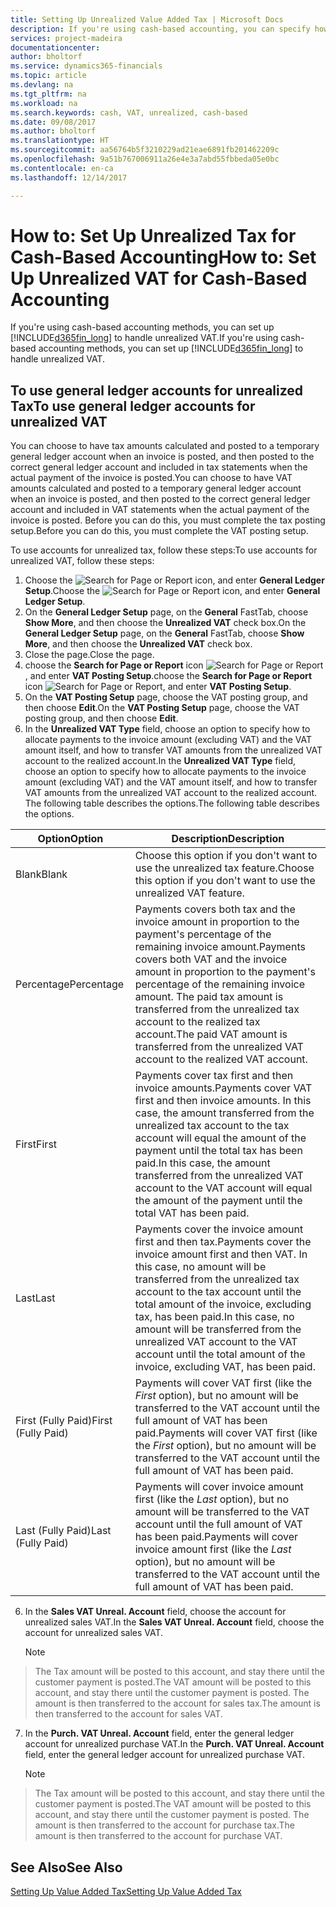 ```yaml
---
title: Setting Up Unrealized Value Added Tax | Microsoft Docs
description: If you're using cash-based accounting, you can specify how to handle unrealized tax for sales and purchases.
services: project-madeira
documentationcenter: 
author: bholtorf
ms.service: dynamics365-financials
ms.topic: article
ms.devlang: na
ms.tgt_pltfrm: na
ms.workload: na
ms.search.keywords: cash, VAT, unrealized, cash-based
ms.date: 09/08/2017
ms.author: bholtorf
ms.translationtype: HT
ms.sourcegitcommit: aa56764b5f3210229ad21eae6891fb201462209c
ms.openlocfilehash: 9a51b767006911a26e4e3a7abd55fbbeda05e0bc
ms.contentlocale: en-ca
ms.lasthandoff: 12/14/2017

---
```


# <a name="how-to-set-up-unrealized-vat-for-cash-based-accounting"></a><span data-ttu-id="141c5-103">How to: Set Up Unrealized Tax for Cash-Based Accounting</span><span class="sxs-lookup"><span data-stu-id="141c5-103">How to: Set Up Unrealized VAT for Cash-Based Accounting</span></span>
<span data-ttu-id="141c5-104">If you're using cash-based accounting methods, you can set up [!INCLUDE[d365fin_long](includes/d365fin_long_md.md)] to handle unrealized VAT.</span><span class="sxs-lookup"><span data-stu-id="141c5-104">If you're using cash-based accounting methods, you can set up [!INCLUDE[d365fin_long](includes/d365fin_long_md.md)] to handle unrealized VAT.</span></span>

## <a name="to-use-general-ledger-accounts-for-unrealized-vat"></a><span data-ttu-id="141c5-105">To use general ledger accounts for unrealized Tax</span><span class="sxs-lookup"><span data-stu-id="141c5-105">To use general ledger accounts for unrealized VAT</span></span>
<span data-ttu-id="141c5-106">You can choose to have tax amounts calculated and posted to a temporary general ledger account when an invoice is posted, and then posted to the correct general ledger account and included in tax statements when the actual payment of the invoice is posted.</span><span class="sxs-lookup"><span data-stu-id="141c5-106">You can choose to have VAT amounts calculated and posted to a temporary general ledger account when an invoice is posted, and then posted to the correct general ledger account and included in VAT statements when the actual payment of the invoice is posted.</span></span> <span data-ttu-id="141c5-107">Before you can do this, you must complete the tax posting setup.</span><span class="sxs-lookup"><span data-stu-id="141c5-107">Before you can do this, you must complete the VAT posting setup.</span></span>

<span data-ttu-id="141c5-108">To use accounts for unrealized tax, follow these steps:</span><span class="sxs-lookup"><span data-stu-id="141c5-108">To use accounts for unrealized VAT, follow these steps:</span></span>
1. <span data-ttu-id="141c5-109">Choose the ![Search for Page or Report](media/ui-search/search_small.png "Search for Page or Report icon") icon, and enter **General Ledger Setup**.</span><span class="sxs-lookup"><span data-stu-id="141c5-109">Choose the ![Search for Page or Report](media/ui-search/search_small.png "Search for Page or Report icon") icon, and enter **General Ledger Setup**.</span></span> 
2. <span data-ttu-id="141c5-110">On the **General Ledger Setup** page, on the **General** FastTab, choose **Show More**, and then choose the **Unrealized VAT** check box.</span><span class="sxs-lookup"><span data-stu-id="141c5-110">On the **General Ledger Setup** page, on the **General** FastTab, choose **Show More**, and then choose the **Unrealized VAT** check box.</span></span>
3. <span data-ttu-id="141c5-111">Close the page.</span><span class="sxs-lookup"><span data-stu-id="141c5-111">Close the page.</span></span>
4. <span data-ttu-id="141c5-112">choose the **Search for Page or Report** icon ![Search for Page or Report](media/ui-search/search_small.png "Search for Page or Report icon"), and enter **VAT Posting Setup**.</span><span class="sxs-lookup"><span data-stu-id="141c5-112">choose the **Search for Page or Report** icon ![Search for Page or Report](media/ui-search/search_small.png "Search for Page or Report icon"), and enter **VAT Posting Setup**.</span></span> 
5. <span data-ttu-id="141c5-113">On the **VAT Posting Setup** page, choose the VAT posting group, and then choose **Edit**.</span><span class="sxs-lookup"><span data-stu-id="141c5-113">On the **VAT Posting Setup** page, choose the VAT posting group, and then choose **Edit**.</span></span> 
6. <span data-ttu-id="141c5-114">In the **Unrealized VAT Type** field, choose an option to specify how to allocate payments to the invoice amount (excluding VAT) and the VAT amount itself, and how to transfer VAT amounts from the unrealized VAT account to the realized account.</span><span class="sxs-lookup"><span data-stu-id="141c5-114">In the **Unrealized VAT Type** field, choose an option to specify how to allocate payments to the invoice amount (excluding VAT) and the VAT amount itself, and how to transfer VAT amounts from the unrealized VAT account to the realized account.</span></span> <span data-ttu-id="141c5-115">The following table describes the options.</span><span class="sxs-lookup"><span data-stu-id="141c5-115">The following table describes the options.</span></span>

| <span data-ttu-id="141c5-116">Option</span><span class="sxs-lookup"><span data-stu-id="141c5-116">Option</span></span> | <span data-ttu-id="141c5-117">Description</span><span class="sxs-lookup"><span data-stu-id="141c5-117">Description</span></span> |
| --- | --- |
| <span data-ttu-id="141c5-118">Blank</span><span class="sxs-lookup"><span data-stu-id="141c5-118">Blank</span></span> | <span data-ttu-id="141c5-119">Choose this option if you don't want to use the unrealized tax feature.</span><span class="sxs-lookup"><span data-stu-id="141c5-119">Choose this option if you don't want to use the unrealized VAT feature.</span></span> |
| <span data-ttu-id="141c5-120">Percentage</span><span class="sxs-lookup"><span data-stu-id="141c5-120">Percentage</span></span> | <span data-ttu-id="141c5-121">Payments covers both tax and the invoice amount in proportion to the payment's percentage of the remaining invoice amount.</span><span class="sxs-lookup"><span data-stu-id="141c5-121">Payments covers both VAT and the invoice amount in proportion to the payment's percentage of the remaining invoice amount.</span></span> <span data-ttu-id="141c5-122">The paid tax amount is transferred from the unrealized tax account to the realized tax account.</span><span class="sxs-lookup"><span data-stu-id="141c5-122">The paid VAT amount is transferred from the unrealized VAT account to the realized VAT account.</span></span> |
| <span data-ttu-id="141c5-123">First</span><span class="sxs-lookup"><span data-stu-id="141c5-123">First</span></span> | <span data-ttu-id="141c5-124">Payments cover tax first and then invoice amounts.</span><span class="sxs-lookup"><span data-stu-id="141c5-124">Payments cover VAT first and then invoice amounts.</span></span> <span data-ttu-id="141c5-125">In this case, the amount transferred from the unrealized tax account to the tax account will equal the amount of the payment until the total tax has been paid.</span><span class="sxs-lookup"><span data-stu-id="141c5-125">In this case, the amount transferred from the unrealized VAT account to the VAT account will equal the amount of the payment until the total VAT has been paid.</span></span> |
| <span data-ttu-id="141c5-126">Last</span><span class="sxs-lookup"><span data-stu-id="141c5-126">Last</span></span> | <span data-ttu-id="141c5-127">Payments cover the invoice amount first and then tax.</span><span class="sxs-lookup"><span data-stu-id="141c5-127">Payments cover the invoice amount first and then VAT.</span></span> <span data-ttu-id="141c5-128">In this case, no amount will be transferred from the unrealized tax account to the tax account until the total amount of the invoice, excluding tax, has been paid.</span><span class="sxs-lookup"><span data-stu-id="141c5-128">In this case, no amount will be transferred from the unrealized VAT account to the VAT account until the total amount of the invoice, excluding VAT, has been paid.</span></span> |
| <span data-ttu-id="141c5-129">First (Fully Paid)</span><span class="sxs-lookup"><span data-stu-id="141c5-129">First (Fully Paid)</span></span> | <span data-ttu-id="141c5-130">Payments will cover VAT first (like the _First_ option), but no amount will be transferred to the VAT account until the full amount of VAT has been paid.</span><span class="sxs-lookup"><span data-stu-id="141c5-130">Payments will cover VAT first (like the _First_ option), but no amount will be transferred to the VAT account until the full amount of VAT has been paid.</span></span> |
| <span data-ttu-id="141c5-131">Last (Fully Paid)</span><span class="sxs-lookup"><span data-stu-id="141c5-131">Last (Fully Paid)</span></span> | <span data-ttu-id="141c5-132">Payments will cover invoice amount first (like the _Last_ option), but no amount will be transferred to the VAT account until the full amount of VAT has been paid.</span><span class="sxs-lookup"><span data-stu-id="141c5-132">Payments will cover invoice amount first (like the _Last_ option), but no amount will be transferred to the VAT account until the full amount of VAT has been paid.</span></span> |

6. <span data-ttu-id="141c5-133">In the **Sales VAT Unreal. Account** field, choose the account for unrealized sales VAT.</span><span class="sxs-lookup"><span data-stu-id="141c5-133">In the **Sales VAT Unreal. Account** field, choose the account for unrealized sales VAT.</span></span>

    > [!NOTE]  
>   <span data-ttu-id="141c5-134">The Tax amount will be posted to this account, and stay there until the customer payment is posted.</span><span class="sxs-lookup"><span data-stu-id="141c5-134">The VAT amount will be posted to this account, and stay there until the customer payment is posted.</span></span> <span data-ttu-id="141c5-135">The amount is then transferred to the account for sales tax.</span><span class="sxs-lookup"><span data-stu-id="141c5-135">The amount is then transferred to the account for sales VAT.</span></span>
7. <span data-ttu-id="141c5-136">In the **Purch. VAT Unreal. Account** field, enter the general ledger account for unrealized purchase VAT.</span><span class="sxs-lookup"><span data-stu-id="141c5-136">In the **Purch. VAT Unreal. Account** field, enter the general ledger account for unrealized purchase VAT.</span></span>

    > [!NOTE]  
>   <span data-ttu-id="141c5-137">The Tax amount will be posted to this account, and stay there until the customer payment is posted.</span><span class="sxs-lookup"><span data-stu-id="141c5-137">The VAT amount will be posted to this account, and stay there until the customer payment is posted.</span></span> <span data-ttu-id="141c5-138">The amount is then transferred to the account for purchase tax.</span><span class="sxs-lookup"><span data-stu-id="141c5-138">The amount is then transferred to the account for purchase VAT.</span></span>

## <a name="see-also"></a><span data-ttu-id="141c5-139">See Also</span><span class="sxs-lookup"><span data-stu-id="141c5-139">See Also</span></span>
[<span data-ttu-id="141c5-140">Setting Up Value Added Tax</span><span class="sxs-lookup"><span data-stu-id="141c5-140">Setting Up Value Added Tax</span></span>](finance-setup-vat.md)
